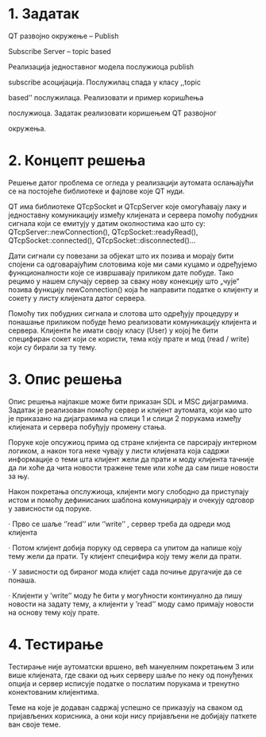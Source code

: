 # 1. Задатак

QT развојно окружење – Publish

Subscribe Server – topic based

Реализација једноставног модела послужиоца publish

subscribe асоцијација. Послужилац спада у класу ,,topic

based’’ послужилаца. Реализовати и пример коришћења

послужиоца. Задатак реализовати коришењем QT развојног

окружења.

# 2. Концепт решења

Решење датог проблема се огледа у реализацији аутомата ослањајући се на постојеће библиотеке и фајлове које QT нуди.

QT има библиотеке QTcpSocket и QTcpServer које омогућавају лаку и једноставну комуникацију између клијената и сервера помоћу побудних сигнала који се емитују у датим околностима као што су: QTcpServer::newConnection(), QTcpSocket::readyRead(), QTcpSocket::connected(), QTcpSocket::disconnected()…

Дати сигнали су повезани за објекат што их позива и морају бити спојени са одговарајућим слотовима које ми сами куцамо и одређујемо функционалности које се извршавају приликом дате побуде. Тако рецимо у нашем случају сервер за сваку нову конекцију што „чује“ позива функцију newConnection() која ће направити податке о клијенту и сокету у листу клијената датог сервера.

Помоћу тих побудних сигнала и слотова што одређују процедуру и понашање приликом побуде ћемо реализовати комуникацију клијента и сервера. Клијенти ће имати своју класу (User) у којој ће бити специфиран сокет који се користи, тема коју прате и мод (read / write) који су бирали за ту тему.

# 3. Опис решења

Опис решења најлакше може бити приказан SDL и MSC дијаграмима. Задатак је реализован помоћу сервер и клијент аутомата, који као што је приказано на дијаграмима на слици 1 и слици 2 порукама између клијената и сервера побуђују промену стања.

Поруке које опсужиоц прима од стране клијента се парсирају интерном логиком, а након тога неке чувају у листи клијената која садржи информације о теми шта клијент жели да прати и моду клијента тачније да ли хоће да чита новости тражене теме или хоће да сам пише новости за њу.

Након покретања опслужиоца, клијенти могу слободно да приступају истом и помоћу дефинисаних шаблона комуницирају и очекују одговор у зависности од поруке.

· Прво се шаље ‘’read’’ или ‘’write’’ , сервер треба да одреди мод клијента

· Потом клијент добија поруку од сервера са упитом да напише коју тему жели да прати. Ту клијент специфира коју тему жели да прати.

· У зависности од бираног мода клијет сада почиње другачије да се понаша.

· Клијенти у ’write’’ моду ће бити у могућности континуално да пишу новости на задату тему, а клијенти у ’read’’ моду само примају новости на основу тему коју прате.
# 4. Тестирање

Тестирање није аутоматски вршено, већ мануелним покретањем 3 или више клијената, где сваки од њих серверу шаље по неку од понуђених опција и сервер исписује податке о послатим порукама и тренутно конектованим клијентима.

Теме на које је додаван садржај успешно се приказују на сваком од пријављених корисника, а они који нису пријављени не добијају паткете ван своје теме.
